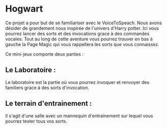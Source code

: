 # Hogwart 
Ce projet a pour but de se familiariser avec le VoiceToSpeach. 
Nous avons désider de grandement nous inspirée de l'univers d'Harry potter.
Ici vous pourrez lancer des sorts et des invocations grace à des commandes vocales.
Tout au long de cette aventure vous pourrez trouver en bas à gauche la Page Magic qui 
vous rappellera les sorts que vous connaissez.

Ce mini-jeux comporte deux parties :

## Le Laboratoire : 
Le laboratoire est la partie où vous pourrez invoquer et renvoyer des familiers grace à des sorts d'invocation.

## Le terrain d'entrainement : 
Il s'agit d'une salle avec un mannequin d'entrainement sur lequel vous pourrez tester tous vos sorts.

